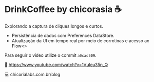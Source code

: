 # DrinkCoffee by chicorasia :coffee:

Explorando a captura de cliques longos e curtos.

- Persistência de dados com Preferences DataStore.
- Atualização da UI em tempo real por meio de corrotinas e acesso ao Flow<>


Para seguir o vídeo utilize o commit `a0cad509`.

:movie_camera:
https://www.youtube.com/watch?v=1Vuleu35n_Q

:computer:
chicorialabs.com.br/blog

